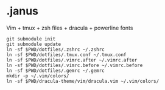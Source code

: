 .janus
======
Vim + tmux + zsh files + dracula + powerline fonts

```
git submodule init
git submodule update
ln -sf $PWD/dotfiles/.zshrc ~/.zshrc
ln -sf $PWD/dotfiles/.tmux.conf ~/.tmux.conf
ln -sf $PWD/dotfiles/.vimrc.after ~/.vimrc.after
ln -sf $PWD/dotfiles/.vimrc.before ~/.vimrc.before
ln -sf $PWD/dotfiles/.gemrc ~/.gemrc
mkdir -p ~/.vim/colors/
ln -sf $PWD/dracula-theme/vim/dracula.vim ~/.vim/colors/
```
